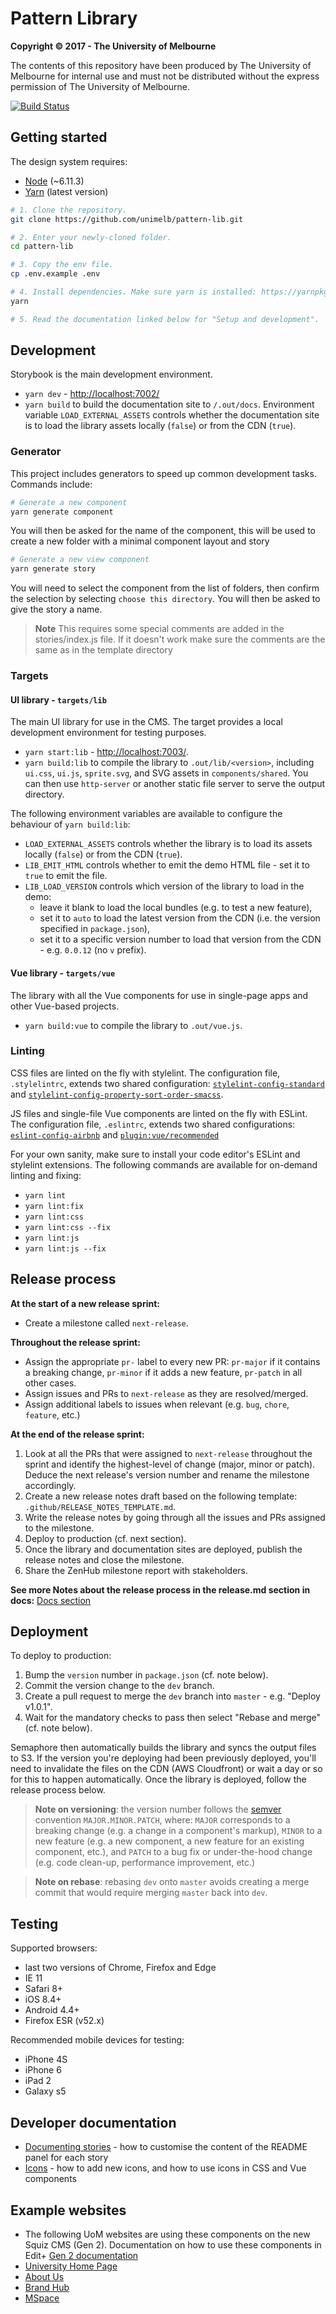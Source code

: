 # Pattern Library

**Copyright &copy; 2017 - The University of Melbourne**

The contents of this repository have been produced by The University of Melbourne for internal use and must not be distributed without the express permission of The University of Melbourne.

[![Build Status](https://semaphoreci.com/api/v1/projects/6a44d24e-e1db-4adc-a948-2e0a4ebb6b4c/1516302/badge.svg)](https://semaphoreci.com/unimelb/pattern-lib)


## Getting started

The design system requires:

- [Node](https://nodejs.org/en/) (~6.11.3)
- [Yarn](https://yarnpkg.com/lang/en/docs/install/) (latest version)


```bash
# 1. Clone the repository.
git clone https://github.com/unimelb/pattern-lib.git

# 2. Enter your newly-cloned folder.
cd pattern-lib

# 3. Copy the env file. 
cp .env.example .env

# 4. Install dependencies. Make sure yarn is installed: https://yarnpkg.com/lang/en/docs/install
yarn

# 5. Read the documentation linked below for "Setup and development".
```

## Development

Storybook is the main development environment.

- `yarn dev` - [http://localhost:7002/](http://localhost:7002/)
- `yarn build` to build the documentation site to `/.out/docs`. Environment variable `LOAD_EXTERNAL_ASSETS` controls whether the documentation site is to load the library assets locally (`false`) or from the CDN (`true`).


### Generator

This project includes generators to speed up common development tasks. Commands include:

```bash
# Generate a new component
yarn generate component
```
You will then be asked for the name of the component, this will be used to create a new folder with a minimal component layout and story

```bash
# Generate a new view component
yarn generate story
```
You will need to select the component from the list of folders, then confirm the selection by selecting `choose this directory`. You will then be asked to give the story a name.

> **Note** This requires some special comments are added in the stories/index.js file. If it doesn't work make sure the comments are the same as in the template directory

### Targets

#### UI library - `targets/lib`

The main UI library for use in the CMS. The target provides a local development environment for testing purposes.

- `yarn start:lib` - [http://localhost:7003/](http://localhost:7003/).
- `yarn build:lib` to compile the library to `.out/lib/<version>`, including `ui.css`, `ui.js`, `sprite.svg`, and SVG assets in `components/shared`. You can then use `http-server` or another static file server to serve the output directory.

The following environment variables are available to configure the behaviour of `yarn build:lib`:

- `LOAD_EXTERNAL_ASSETS` controls whether the library is to load its assets locally (`false`) or from the CDN (`true`).
- `LIB_EMIT_HTML` controls whether to emit the demo HTML file - set it to `true` to emit the file.
- `LIB_LOAD_VERSION` controls which version of the library to load in the demo:
  - leave it blank to load the local bundles (e.g. to test a new feature),
  - set it to `auto` to load the latest version from the CDN (i.e. the version specified in `package.json`),
  - set it to a specific version number to load that version from the CDN - e.g. `0.0.12` (no `v` prefix).

#### Vue library - `targets/vue`

The library with all the Vue components for use in single-page apps and other Vue-based projects.

- `yarn build:vue` to compile the library to `.out/vue.js`.

### Linting

CSS files are linted on the fly with stylelint. The configuration file, `.stylelintrc`, extends two shared configuration: [`stylelint-config-standard`](https://github.com/stylelint/stylelint-config-standard) and [`stylelint-config-property-sort-order-smacss`](https://github.com/cahamilton/css-property-sort-order-smacss/blob/master/index.js).

JS files and single-file Vue components are linted on the fly with ESLint. The configuration file, `.eslintrc`, extends two shared configurations: [`eslint-config-airbnb`](https://github.com/airbnb/javascript/tree/master/packages/eslint-config-airbnb) and [`plugin:vue/recommended`](https://github.com/vuejs/eslint-plugin-vue)

For your own sanity, make sure to install your code editor's ESLint and stylelint extensions. The following commands are available for on-demand linting and fixing:

- `yarn lint`
- `yarn lint:fix`
- `yarn lint:css`
- `yarn lint:css --fix`
- `yarn lint:js`
- `yarn lint:js --fix`


## Release process

**At the start of a new release sprint:**

- Create a milestone called `next-release`.

**Throughout the release sprint:**

- Assign the appropriate `pr-` label to every new PR: `pr-major` if it contains a breaking change, `pr-minor` if it adds a new feature, `pr-patch` in all other cases.
- Assign issues and PRs to `next-release` as they are resolved/merged.
- Assign additional labels to issues when relevant (e.g. `bug`, `chore`, `feature`, etc.)

**At the end of the release sprint:**

1. Look at all the PRs that were assigned to `next-release` throughout the sprint and identify the highest-level of change (major, minor or patch). Deduce the next release's version number and rename the milestone accordingly.
1. Create a new release notes draft based on the following template: `.github/RELEASE_NOTES_TEMPLATE.md`.
1. Write the release notes by going through all the issues and PRs assigned to the milestone.
1. Deploy to production (cf. next section).
1. Once the library and documentation sites are deployed, publish the release notes and close the milestone.
1. Share the ZenHub milestone report with stakeholders.

**See more Notes about the release process in the release.md section in docs:**
[Docs section](https://github.com/unimelb/pattern-lib/tree/master/docs)

## Deployment

To deploy to production:

1. Bump the `version` number in `package.json` (cf. note below).
1. Commit the version change to the `dev` branch.
1. Create a pull request to merge the `dev` branch into `master` - e.g. "Deploy v1.0.1".
1. Wait for the mandatory checks to pass then select "Rebase and merge" (cf. note below).

Semaphore then automatically builds the library and syncs the output files to S3. If the version you're deploying had been previously deployed, you'll need to invalidate the files on the CDN (AWS Cloudfront) or wait a day or so for this to happen automatically. Once the library is deployed, follow the release process below.

> **Note on versioning**: the version number follows the [semver](http://semver.org/) convention `MAJOR.MINOR.PATCH`, where: `MAJOR` corresponds to a breaking change (e.g. a change in a component's markup), `MINOR` to a new feature (e.g. a new component, a new feature for an existing component, etc.), and `PATCH` to a bug fix or under-the-hood change (e.g. code clean-up, performance improvement, etc.)

> **Note on rebase**: rebasing `dev` onto `master` avoids creating a merge commit that would require merging `master` back into `dev`.


## Testing

Supported browsers:
- last two versions of Chrome, Firefox and Edge
- IE 11
- Safari 8+
- iOS 8.4+
- Android 4.4+
- Firefox ESR (v52.x)

Recommended mobile devices for testing:
- iPhone 4S
- iPhone 6
- iPad 2
- Galaxy s5


## Developer documentation

- [Documenting stories](docs/docs.md) - how to customise the content of the README panel for each story
- [Icons](docs/icons.md) - how to add new icons, and how to use icons in CSS and Vue components

## Example websites

- The following UoM websites are using these components on the new Squiz CMS (Gen 2). Documentation on how to use these components in Edit+ [Gen 2 documentation](https://matrix-cms.unimelb.edu.au/web/mce) 
- [University Home Page](https://unimelb.edu.au)
- [About Us](https://about.unimelb.edu.au)
- [Brand Hub](https://brandhub.unimelb.edu.au)
- [MSpace](https://mspace.unimelb.edu.au)
